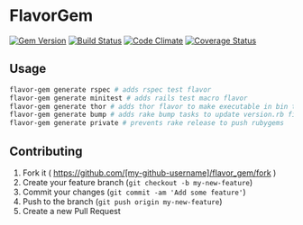 # FlavorGem
[![Gem Version](https://img.shields.io/gem/v/flavor_gem.svg)](https://rubygems.org/gems/flavor_gem)
[![Build Status](https://img.shields.io/travis/iamdionysus/flavor_gem.svg)](https://travis-ci.org/iamdionysus/flavor_gem)
[![Code Climate](https://img.shields.io/codeclimate/iamdionysus/flavor_gem.svg)](https://codeclimate.com/github/iamdionysus/flavor_gem)
[![Coverage Status](https://img.shields.io/coveralls/iamdionysus/flavor_gem.svg)](https://coveralls.io/r/iamdionysus/flavor_gem)

## Usage

```bash
flavor-gem generate rspec # adds rspec test flavor
flavor-gem generate minitest # adds rails test macro flavor
flavor-gem generate thor # adds thor flavor to make executable in bin to use it
flavor-gem generate bump # adds rake bump tasks to update version.rb file easily
flavor-gem generate private # prevents rake release to push rubygems
```

## Contributing

1. Fork it ( https://github.com/[my-github-username]/flavor_gem/fork )
2. Create your feature branch (`git checkout -b my-new-feature`)
3. Commit your changes (`git commit -am 'Add some feature'`)
4. Push to the branch (`git push origin my-new-feature`)
5. Create a new Pull Request
